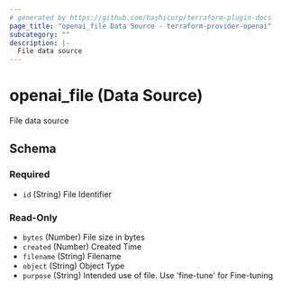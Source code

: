 ```yaml
---
# generated by https://github.com/hashicorp/terraform-plugin-docs
page_title: "openai_file Data Source - terraform-provider-openai"
subcategory: ""
description: |-
  File data source
---
```


# openai_file (Data Source)

File data source



<!-- schema generated by tfplugindocs -->
## Schema

### Required

- `id` (String) File Identifier

### Read-Only

- `bytes` (Number) File size in bytes
- `created` (Number) Created Time
- `filename` (String) Filename
- `object` (String) Object Type
- `purpose` (String) Intended use of file. Use 'fine-tune' for Fine-tuning
